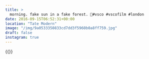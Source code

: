 ```yaml
---
title: >
  morning. fake sun in a fake forest. 🌲#vsco #vscofilm #london
date: 2016-09-15T06:52:31+00:00
location: "Tate Modern"
image: "/img/9a0533350833cd7dd3f5960b0a8ff759.jpg"
draft: false
instagram: true
---
```


{{<photo src="/img/9a0533350833cd7dd3f5960b0a8ff759.jpg">}}

